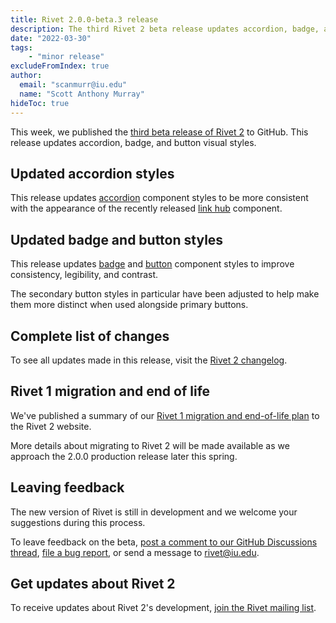 ```yaml
---
title: Rivet 2.0.0-beta.3 release
description: The third Rivet 2 beta release updates accordion, badge, and button styles.
date: "2022-03-30"
tags:
    - "minor release"
excludeFromIndex: true
author:
  email: "scanmurr@iu.edu"
  name: "Scott Anthony Murray"
hideToc: true
---
```

This week, we published the [third beta release of Rivet 2](https://github.com/indiana-university/rivet-source/releases/tag/v2.0.0-beta.3) to GitHub. This release updates accordion, badge, and button visual styles.

## Updated accordion styles

This release updates [accordion](https://v2.rivet.iu.edu/docs/components/accordion/) component styles to be more consistent with the appearance of the recently released [link hub](https://v2.rivet.iu.edu/docs/components/link-hub/) component.

## Updated badge and button styles

This release updates [badge](https://v2.rivet.iu.edu/docs/components/badge/) and [button](https://v2.rivet.iu.edu/docs/components/button/) component styles to improve consistency, legibility, and contrast.

The secondary button styles in particular have been adjusted to help make them more distinct when used alongside primary buttons.

## Complete list of changes

To see all updates made in this release, visit the [Rivet 2 changelog](https://v2.rivet.iu.edu/docs/getting-started/changelog/).

## Rivet 1 migration and end of life

We've published a summary of our [Rivet 1 migration and end-of-life plan](https://v2.rivet.iu.edu/docs/rivet-1-end-of-life/) to the Rivet 2 website.

More details about migrating to Rivet 2 will be made available as we approach the 2.0.0 production release later this spring.

## Leaving feedback

The new version of Rivet is still in development and we welcome your suggestions during this process.

To leave feedback on the beta, [post a comment to our GitHub Discussions thread](https://github.com/indiana-university/rivet-source/discussions/568), [file a bug report](https://github.com/indiana-university/rivet-source/issues), or send a message to [rivet@iu.edu](mailto:rivet@iu.edu).

## Get updates about Rivet 2

To receive updates about Rivet 2's development, [join the Rivet mailing list](https://list.iu.edu/sympa/subscribe/rivet-l).